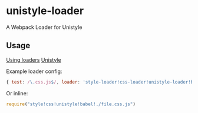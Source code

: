 # unistyle-loader
A Webpack Loader for Unistyle

## Usage

[Using loaders](http://webpack.github.io/docs/using-loaders.html)
[Unistyle](https://www.npmjs.com/package/unistyle)

Example loader config:

``` javascript
{ test: /\.css.js$/, loader: 'style-loader!css-loader!unistyle-loader!babel-loader' }
```

Or inline:

``` javascript
require("style!css!unistyle!babel!./file.css.js")
```